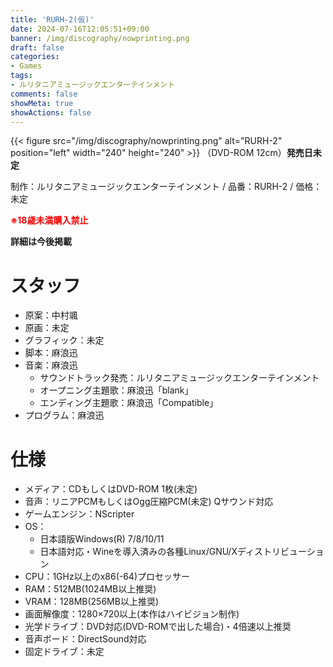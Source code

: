 ```yaml
---
title: 'RURH-2(仮)'
date: 2024-07-16T12:05:51+09:00
banner: /img/discography/nowprinting.png
draft: false
categories:
- Games
tags:
- ルリタニアミュージックエンターテインメント
comments: false
showMeta: true
showActions: false
---
```


{{< figure src="/img/discography/nowprinting.png" alt="RURH-2" position="left" width="240" height="240" >}}
（DVD-ROM 12cm）**発売日未定**

制作：ルリタニアミュージックエンターテインメント / 品番：RURH-2 / 価格：未定

<b><font color=#ff0000>※18歳未満購入禁止</font></b>

<b>詳細は今後掲載</b>

# スタッフ
- 原案：中村颯
- 原画：未定
- グラフィック：未定
- 脚本：麻浪迅
- 音楽：麻浪迅
    - サウンドトラック発売：ルリタニアミュージックエンターテインメント
    - オープニング主題歌：麻浪迅「blank」
    - エンディング主題歌：麻浪迅「Compatible」
- プログラム：麻浪迅

# 仕様
- メディア：CDもしくはDVD-ROM 1枚(未定)
- 音声：リニアPCMもしくはOgg圧縮PCM(未定) Qサウンド対応
- ゲームエンジン：NScripter
- OS：
    - 日本語版Windows(R) 7/8/10/11
    - 日本語対応・Wineを導入済みの各種Linux/GNU/Xディストリビューション
- CPU：1GHz以上のx86(-64)プロセッサー
- RAM：512MB(1024MB以上推奨)
- VRAM：128MB(256MB以上推奨)
- 画面解像度：1280×720以上(本作はハイビジョン制作)
- 光学ドライブ：DVD対応(DVD-ROMで出した場合)・4倍速以上推奨
- 音声ボード：DirectSound対応
- 固定ドライブ：未定

